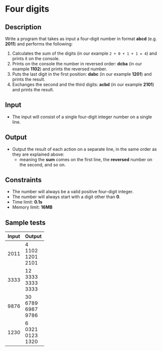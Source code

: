 # Four digits

## Description
Write a program that takes as input a four-digit number in format **abcd** (e.g. **2011**) and performs the following:
  1. Calculates the sum of the digits (in our example `2 + 0 + 1 + 1 = 4`) and prints it on the console.
  1. Prints on the console the number in reversed order: **dcba** (in our example **1102**) and prints the reversed number.
  1. Puts the last digit in the first position: **dabc** (in our example **1201**) and prints the result.
  1. Exchanges the second and the third digits: **acbd** (in our example **2101**) and prints the result.

## Input
- The input will consist of a single four-digit integer number on a single line.

## Output
- Output the result of each action on a separate line, in the same order as they are explained above:
  - meaning the **sum** comes on the first line, the **reversed** number on the second, and so on.

## Constraints
- The number will always be a valid positive four-digit integer.
- The number will always start with a digit other than **0**.
- Time limit: **0.1s**
- Memory limit: **16MB**

## Sample tests

|     Input      |             Output          |
|----------------|-----------------------------|
|2011            |4<br/>1102<br/>1201<br/>2101 |
|3333            |12<br/>3333<br/>3333<br/>3333|
|9876            |30<br/>6789<br/>6987<br/>9786|
|1230            |6<br/>0321<br/>0123<br/>1320 |